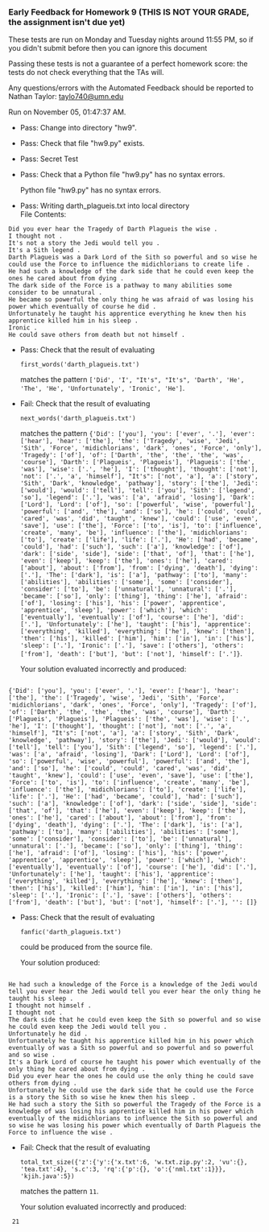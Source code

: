 ### Early Feedback for Homework 9 (THIS IS NOT YOUR GRADE, the assignment isn't due yet)

These tests are run on Monday and Tuesday nights around 11:55 PM, so if you didn't submit before then you can ignore this document

Passing these tests is not a guarantee of a perfect homework score: the tests do not check everything that the TAs will.

Any questions/errors with the Automated Feedback should be reported to Nathan Taylor: taylo740@umn.edu

Run on November 05, 01:47:37 AM.

+ Pass: Change into directory "hw9".

+ Pass: Check that file "hw9.py" exists.

+ Pass: Secret Test

+ Pass: Check that a Python file "hw9.py" has no syntax errors.

    Python file "hw9.py" has no syntax errors.



+ Pass: Writing darth_plagueis.txt into local directory  
File Contents:
```
Did you ever hear the Tragedy of Darth Plagueis the wise .
I thought not .
It's not a story the Jedi would tell you .
It's a Sith legend .
Darth Plagueis was a Dark Lord of the Sith so powerful and so wise he could use the Force to influence the midichlorians to create life .
He had such a knowledge of the dark side that he could even keep the ones he cared about from dying .
The dark side of the Force is a pathway to many abilities some consider to be unnatural .
He became so powerful the only thing he was afraid of was losing his power which eventually of course he did .
Unfortunately he taught his apprentice everything he knew then his apprentice killed him in his sleep .
Ironic .
He could save others from death but not himself .

```




+ Pass: 
Check that the result of evaluating
   ```
   first_words('darth_plagueis.txt')
   ```
   matches the pattern `['Did', 'I', "It's", "It's", 'Darth', 'He', 'The', 'He', 'Unfortunately', 'Ironic', 'He']`.

   




+ Fail: 
Check that the result of evaluating
   ```
   next_words('darth_plagueis.txt')
   ```
   matches the pattern `{'Did': ['you'], 'you': ['ever', '.'], 'ever': ['hear'], 'hear': ['the'], 'the': ['Tragedy', 'wise', 'Jedi', 'Sith', 'Force', 'midichlorians', 'dark', 'ones', 'Force', 'only'], 'Tragedy': ['of'], 'of': ['Darth', 'the', 'the', 'the', 'was', 'course'], 'Darth': ['Plagueis', 'Plagueis'], 'Plagueis': ['the', 'was'], 'wise': ['.', 'he'], 'I': ['thought'], 'thought': ['not'], 'not': ['.', 'a', 'himself'], "It's": ['not', 'a'], 'a': ['story', 'Sith', 'Dark', 'knowledge', 'pathway'], 'story': ['the'], 'Jedi': ['would'], 'would': ['tell'], 'tell': ['you'], 'Sith': ['legend', 'so'], 'legend': ['.'], 'was': ['a', 'afraid', 'losing'], 'Dark': ['Lord'], 'Lord': ['of'], 'so': ['powerful', 'wise', 'powerful'], 'powerful': ['and', 'the'], 'and': ['so'], 'he': ['could', 'could', 'cared', 'was', 'did', 'taught', 'knew'], 'could': ['use', 'even', 'save'], 'use': ['the'], 'Force': ['to', 'is'], 'to': ['influence', 'create', 'many', 'be'], 'influence': ['the'], 'midichlorians': ['to'], 'create': ['life'], 'life': ['.'], 'He': ['had', 'became', 'could'], 'had': ['such'], 'such': ['a'], 'knowledge': ['of'], 'dark': ['side', 'side'], 'side': ['that', 'of'], 'that': ['he'], 'even': ['keep'], 'keep': ['the'], 'ones': ['he'], 'cared': ['about'], 'about': ['from'], 'from': ['dying', 'death'], 'dying': ['.'], 'The': ['dark'], 'is': ['a'], 'pathway': ['to'], 'many': ['abilities'], 'abilities': ['some'], 'some': ['consider'], 'consider': ['to'], 'be': ['unnatural'], 'unnatural': ['.'], 'became': ['so'], 'only': ['thing'], 'thing': ['he'], 'afraid': ['of'], 'losing': ['his'], 'his': ['power', 'apprentice', 'apprentice', 'sleep'], 'power': ['which'], 'which': ['eventually'], 'eventually': ['of'], 'course': ['he'], 'did': ['.'], 'Unfortunately': ['he'], 'taught': ['his'], 'apprentice': ['everything', 'killed'], 'everything': ['he'], 'knew': ['then'], 'then': ['his'], 'killed': ['him'], 'him': ['in'], 'in': ['his'], 'sleep': ['.'], 'Ironic': ['.'], 'save': ['others'], 'others': ['from'], 'death': ['but'], 'but': ['not'], 'himself': ['.']}`.

   


   Your solution evaluated incorrectly and produced:

 
```
 
{'Did': ['you'], 'you': ['ever', '.'], 'ever': ['hear'], 'hear': ['the'], 'the': ['Tragedy', 'wise', 'Jedi', 'Sith', 'Force', 'midichlorians', 'dark', 'ones', 'Force', 'only'], 'Tragedy': ['of'], 'of': ['Darth', 'the', 'the', 'the', 'was', 'course'], 'Darth': ['Plagueis', 'Plagueis'], 'Plagueis': ['the', 'was'], 'wise': ['.', 'he'], 'I': ['thought'], 'thought': ['not'], 'not': ['.', 'a', 'himself'], "It's": ['not', 'a'], 'a': ['story', 'Sith', 'Dark', 'knowledge', 'pathway'], 'story': ['the'], 'Jedi': ['would'], 'would': ['tell'], 'tell': ['you'], 'Sith': ['legend', 'so'], 'legend': ['.'], 'was': ['a', 'afraid', 'losing'], 'Dark': ['Lord'], 'Lord': ['of'], 'so': ['powerful', 'wise', 'powerful'], 'powerful': ['and', 'the'], 'and': ['so'], 'he': ['could', 'could', 'cared', 'was', 'did', 'taught', 'knew'], 'could': ['use', 'even', 'save'], 'use': ['the'], 'Force': ['to', 'is'], 'to': ['influence', 'create', 'many', 'be'], 'influence': ['the'], 'midichlorians': ['to'], 'create': ['life'], 'life': ['.'], 'He': ['had', 'became', 'could'], 'had': ['such'], 'such': ['a'], 'knowledge': ['of'], 'dark': ['side', 'side'], 'side': ['that', 'of'], 'that': ['he'], 'even': ['keep'], 'keep': ['the'], 'ones': ['he'], 'cared': ['about'], 'about': ['from'], 'from': ['dying', 'death'], 'dying': ['.'], 'The': ['dark'], 'is': ['a'], 'pathway': ['to'], 'many': ['abilities'], 'abilities': ['some'], 'some': ['consider'], 'consider': ['to'], 'be': ['unnatural'], 'unnatural': ['.'], 'became': ['so'], 'only': ['thing'], 'thing': ['he'], 'afraid': ['of'], 'losing': ['his'], 'his': ['power', 'apprentice', 'apprentice', 'sleep'], 'power': ['which'], 'which': ['eventually'], 'eventually': ['of'], 'course': ['he'], 'did': ['.'], 'Unfortunately': ['he'], 'taught': ['his'], 'apprentice': ['everything', 'killed'], 'everything': ['he'], 'knew': ['then'], 'then': ['his'], 'killed': ['him'], 'him': ['in'], 'in': ['his'], 'sleep': ['.'], 'Ironic': ['.'], 'save': ['others'], 'others': ['from'], 'death': ['but'], 'but': ['not'], 'himself': ['.'], '': []}
```



+ Pass: 
Check that the result of evaluating
   ```
   fanfic('darth_plagueis.txt')
   ```
   could be produced from the source file.

   


   Your solution produced: 
```
 
He had such a knowledge of the Force is a knowledge of the Jedi would tell you ever hear the Jedi would tell you ever hear the only thing he taught his sleep .
I thought not himself .
I thought not .
The dark side that he could even keep the Sith so powerful and so wise he could even keep the Jedi would tell you .
Unfortunately he did .
Unfortunately he taught his apprentice killed him in his power which eventually of was a Sith so powerful and so powerful and so powerful and so wise .
It's a Dark Lord of course he taught his power which eventually of the only thing he cared about from dying .
Did you ever hear the ones he could use the only thing he could save others from dying .
Unfortunately he could use the dark side that he could use the Force is a story the Sith so wise he knew then his sleep .
He had such a story the Sith so powerful the Tragedy of the Force is a knowledge of was losing his apprentice killed him in his power which eventually of the midichlorians to influence the Sith so powerful and so wise he was losing his power which eventually of Darth Plagueis the Force to influence the wise .
```




+ Fail: 
Check that the result of evaluating
   ```
   total_txt_size({'z':{'y':{'x.txt':6, 'w.txt.zip.py':2, 'vu':{}, 'tea.txt':4}, 's.c':3, 'rq':{'p':{}, 'o':{'nml.txt':1}}}, 'kjih.java':5})
   ```
   matches the pattern `11`.

   


   Your solution evaluated incorrectly and produced:

 ` 
21`


